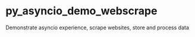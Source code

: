 # py_asyncio_demo_webscrape
Demonstrate asyncio experience, scrape websites, store and process data
